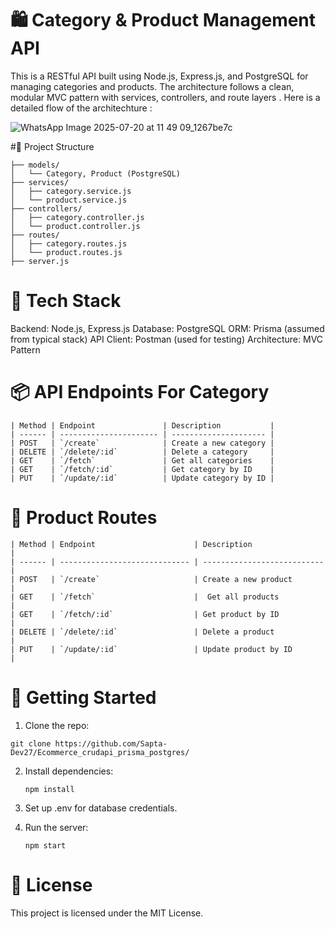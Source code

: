 # 🛍️ Category & Product Management API 
This is a RESTful API built using Node.js, Express.js, and PostgreSQL for managing categories and products. The architecture follows a clean, modular MVC pattern with services, controllers, and route layers . Here is a detailed flow of the architechture :

![WhatsApp Image 2025-07-20 at 11 49 09_1267be7c](https://github.com/user-attachments/assets/e0c0f65e-13f5-492e-89f7-4feae1bcae4f)

#📂 Project Structure
```
├── models/
│   └── Category, Product (PostgreSQL)
├── services/
│   ├── category.service.js
│   └── product.service.js
├── controllers/
│   ├── category.controller.js
│   └── product.controller.js
├── routes/
│   ├── category.routes.js
│   └── product.routes.js
├── server.js

```

# 🧠 Tech Stack

Backend: Node.js, Express.js
Database: PostgreSQL
ORM: Prisma (assumed from typical stack)
API Client: Postman (used for testing)
Architecture: MVC Pattern

# 📦 API Endpoints For Category
```
| Method | Endpoint               | Description           |
| ------ | ---------------------- | --------------------- |
| POST   | `/create`              | Create a new category |
| DELETE | `/delete/:id`          | Delete a category     |
| GET    | `/fetch`               | Get all categories    |
| GET    | `/fetch/:id`           | Get category by ID    |
| PUT    | `/update/:id`          | Update category by ID |

```
# 🛒 Product Routes 
```
| Method | Endpoint                      | Description                 |
| ------ | ----------------------------- | --------------------------- |
| POST   | `/create`                     | Create a new product        |
| GET    | `/fetch`                      |  Get all products           |
| GET    | `/fetch/:id`                  | Get product by ID           |
| DELETE | `/delete/:id`                 | Delete a product            |
| PUT    | `/update/:id`                 | Update product by ID        |

```
# 🚀 Getting Started 

1. Clone the repo: 
```
git clone https://github.com/Sapta-Dev27/Ecommerce_crudapi_prisma_postgres/
```
2. Install dependencies:
   ```
   npm install
   ```
3. Set up .env for database credentials.

4. Run the server:
   ```
   npm start
   ```
# 📝 License
This project is licensed under the MIT License.
